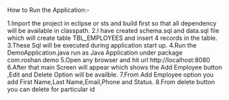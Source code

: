 How to Run the Application:-

1.Import the project in eclipse or sts and build first so that all dependency will be available in classpath.
2.I have created schema.sql and data.sql file which will create table TBL_EMPLOYEES and insert 4 records in the table.
3.These Sql will be executed during application start up. 
4.Run the DemoApplication.java run as Java Application under package com.roshan.demo
5.Open any browser and hit url http://localhost:8080
6.After that main Screen will appear which shows the Add Employee button ,Edit and Delete Option will be availble.
7.From Add Employee option you add First Name,Last Name,Email,Phone and Status.
8.From delete button you can delete for particular id 